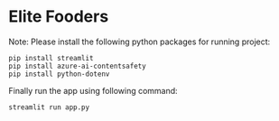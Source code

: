 # Elite Fooders

Note: Please install the following python packages for running project:

```shell
pip install streamlit
pip install azure-ai-contentsafety
pip install python-dotenv
```

Finally run the app using following command:

```shell
streamlit run app.py
```